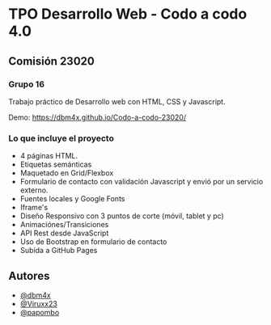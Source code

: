 
# TPO Desarrollo Web - Codo a codo 4.0

## Comisión 23020

### Grupo 16

Trabajo práctico de Desarrollo web con HTML, CSS y Javascript.

Demo: https://dbm4x.github.io/Codo-a-codo-23020/


### Lo que incluye el proyecto

* 4 páginas HTML.
* Etiquetas semánticas
* Maquetado en Grid/Flexbox
* Formulario de contacto con validación Javascript y envió por un servicio externo.
* Fuentes locales y Google Fonts
* Iframe's
* Diseño Responsivo con 3 puntos de corte (móvil, tablet y pc)
* Animaciónes/Transiciones
* API Rest desde JavaScript
* Uso de Bootstrap en formulario de contacto
* Subida a GitHub Pages

## Autores

- [@dbm4x](https://www.github.com/dbm4x)
- [@Viruxx23](https://github.com/Viruxx23)
- [@papombo](https://github.com/papombo)






